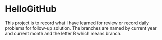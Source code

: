 # HelloGitHub
This project is to record what I have learned for review or record daily problems for follow-up solution.
The branches are named by current year and current month and the letter B which means branch. 
